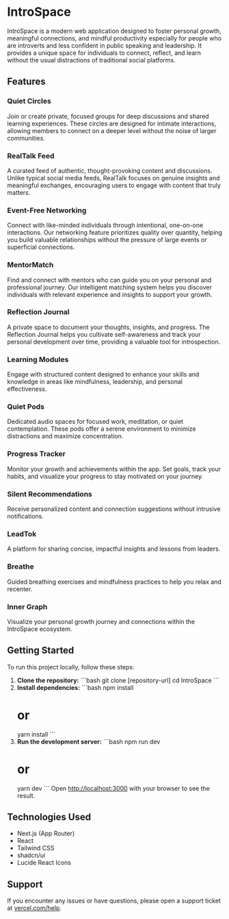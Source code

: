 # IntroSpace 

IntroSpace is a modern web application designed to foster personal growth, meaningful connections, and mindful productivity especially for people who are introverts and less confident in public speaking and leadership. It provides a unique space for individuals to connect, reflect, and learn without the usual distractions of traditional social platforms.

## Features

### Quiet Circles
Join or create private, focused groups for deep discussions and shared learning experiences. These circles are designed for intimate interactions, allowing members to connect on a deeper level without the noise of larger communities.

### RealTalk Feed
A curated feed of authentic, thought-provoking content and discussions. Unlike typical social media feeds, RealTalk focuses on genuine insights and meaningful exchanges, encouraging users to engage with content that truly matters.

### Event-Free Networking
Connect with like-minded individuals through intentional, one-on-one interactions. Our networking feature prioritizes quality over quantity, helping you build valuable relationships without the pressure of large events or superficial connections.

### MentorMatch
Find and connect with mentors who can guide you on your personal and professional journey. Our intelligent matching system helps you discover individuals with relevant experience and insights to support your growth.

### Reflection Journal
A private space to document your thoughts, insights, and progress. The Reflection Journal helps you cultivate self-awareness and track your personal development over time, providing a valuable tool for introspection.

### Learning Modules
Engage with structured content designed to enhance your skills and knowledge in areas like mindfulness, leadership, and personal effectiveness.

### Quiet Pods
Dedicated audio spaces for focused work, meditation, or quiet contemplation. These pods offer a serene environment to minimize distractions and maximize concentration.

### Progress Tracker
Monitor your growth and achievements within the app. Set goals, track your habits, and visualize your progress to stay motivated on your journey.


### Silent Recommendations
Receive personalized content and connection suggestions without intrusive notifications.

### LeadTok
A platform for sharing concise, impactful insights and lessons from leaders.

### Breathe
Guided breathing exercises and mindfulness practices to help you relax and recenter.

### Inner Graph
Visualize your personal growth journey and connections within the IntroSpace ecosystem.

## Getting Started

To run this project locally, follow these steps:

1.  **Clone the repository:**
    \`\`\`bash
    git clone [repository-url]
    cd IntroSpace
    \`\`\`
2.  **Install dependencies:**
    \`\`\`bash
    npm install
    # or
    yarn install
    \`\`\`
3.  **Run the development server:**
    \`\`\`bash
    npm run dev
    # or
    yarn dev
    \`\`\`
    Open [http://localhost:3000](http://localhost:3000) with your browser to see the result.

## Technologies Used

*   Next.js (App Router)
*   React
*   Tailwind CSS
*   shadcn/ui
*   Lucide React Icons

## Support

If you encounter any issues or have questions, please open a support ticket at [vercel.com/help](https://vercel.com/help).

